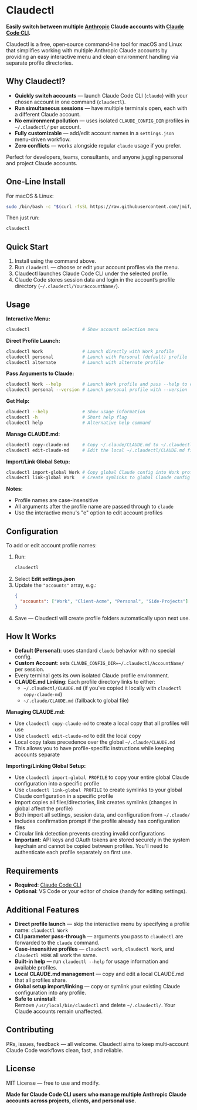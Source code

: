 # Claudectl

**Easily switch between multiple [Anthropic](https://www.anthropic.com/) Claude accounts with [Claude Code CLI](https://www.anthropic.com/claude-code).**

Claudectl is a free, open‑source command‑line tool for macOS and Linux that simplifies working with multiple Anthropic Claude accounts by providing an easy interactive menu and clean environment handling via separate profile directories.



##  Why Claudectl?

- **Quickly switch accounts** — launch Claude Code CLI (`claude`) with your chosen account in one command (`claudectl`).
- **Run simultaneous sessions** — have multiple terminals open, each with a different Claude account.
- **No environment pollution** — uses isolated `CLAUDE_CONFIG_DIR` profiles in `~/.claudectl/` per account.
- **Fully customizable** — add/edit account names in a `settings.json` menu-driven workflow.
- **Zero conflicts** — works alongside regular `claude` usage if you prefer.

Perfect for developers, teams, consultants, and anyone juggling personal and project Claude accounts.



##  One‑Line Install

For macOS & Linux:
```bash
sudo /bin/bash -c "$(curl -fsSL https://raw.githubusercontent.com/jmif/claudectl/main/install.sh)"
```

Then just run:
```bash
claudectl
```



##  Quick Start

1. Install using the command above.
2. Run `claudectl` — choose or edit your account profiles via the menu.
3. Claudectl launches Claude Code CLI under the selected profile.
4. Claude Code stores session data and login in the account’s profile directory (`~/.claudectl/YourAccountName/`).



##  Usage

**Interactive Menu:**
```bash
claudectl                    # Show account selection menu
```

**Direct Profile Launch:**
```bash
claudectl Work               # Launch directly with Work profile
claudectl personal           # Launch with Personal (default) profile
claudectl alternate          # Launch with alternate profile
```

**Pass Arguments to Claude:**
```bash
claudectl Work --help        # Launch Work profile and pass --help to claude
claudectl personal --version # Launch personal profile with --version
```

**Get Help:**
```bash
claudectl --help             # Show usage information
claudectl -h                 # Short help flag
claudectl help               # Alternative help command
```

**Manage CLAUDE.md:**
```bash
claudectl copy-claude-md     # Copy ~/.claude/CLAUDE.md to ~/.claudectl/CLAUDE.md
claudectl edit-claude-md     # Edit the local ~/.claudectl/CLAUDE.md file
```

**Import/Link Global Setup:**
```bash
claudectl import-global Work # Copy global Claude config into Work profile  
claudectl link-global Work   # Create symlinks to global Claude config in Work profile
```

**Notes:**
- Profile names are case-insensitive
- All arguments after the profile name are passed through to `claude`
- Use the interactive menu's "e" option to edit account profiles

##  Configuration

To add or edit account profile names:

1. Run:
   ```bash
   claudectl
   ```
2. Select **Edit settings.json**
3. Update the `"accounts"` array, e.g.:
   ```json
   {
     "accounts": ["Work", "Client-Acme", "Personal", "Side-Projects"]
   }
   ```
4. Save — Claudectl will create profile folders automatically upon next use.



##  How It Works

- **Default (Personal)**: uses standard `claude` behavior with no special config.
- **Custom Account**: sets `CLAUDE_CONFIG_DIR=~/.claudectl/AccountName/` per session.
- Every terminal gets its own isolated Claude profile environment.
- **CLAUDE.md Linking**: Each profile directory links to either:
  - `~/.claudectl/CLAUDE.md` (if you've copied it locally with `claudectl copy-claude-md`)
  - `~/.claude/CLAUDE.md` (fallback to global file)

**Managing CLAUDE.md:**
- Use `claudectl copy-claude-md` to create a local copy that all profiles will use
- Use `claudectl edit-claude-md` to edit the local copy
- Local copy takes precedence over the global `~/.claude/CLAUDE.md`
- This allows you to have profile-specific instructions while keeping accounts separate

**Importing/Linking Global Setup:**
- Use `claudectl import-global PROFILE` to copy your entire global Claude configuration into a specific profile
- Use `claudectl link-global PROFILE` to create symlinks to your global Claude configuration in a specific profile
- Import copies all files/directories, link creates symlinks (changes in global affect the profile)
- Both import all settings, session data, and configuration from `~/.claude/`
- Includes confirmation prompt if the profile already has configuration files
- Circular link detection prevents creating invalid configurations
- **Important:** API keys and OAuth tokens are stored securely in the system keychain and cannot be copied between profiles. You'll need to authenticate each profile separately on first use.



##  Requirements

- **Required**: [Claude Code CLI](https://github.com/anthropics/claude-code)
- **Optional**: VS Code or your editor of choice (handy for editing settings).



##  Additional Features

- **Direct profile launch** — skip the interactive menu by specifying a profile name: `claudectl Work`
- **CLI parameter pass-through** — arguments you pass to `claudectl` are forwarded to the `claude` command.
- **Case-insensitive profiles** — `claudectl work`, `claudectl Work`, and `claudectl WORK` all work the same.
- **Built-in help** — run `claudectl --help` for usage information and available profiles.
- **Local CLAUDE.md management** — copy and edit a local CLAUDE.md that all profiles share.
- **Global setup import/linking** — copy or symlink your existing Claude configuration into any profile.
- **Safe to uninstall**:  
  Remove `/usr/local/bin/claudectl` and delete `~/.claudectl/`. Your Claude accounts remain unaffected.



##  Contributing

PRs, issues, feedback — all welcome. Claudectl aims to keep multi‑account Claude Code workflows clean, fast, and reliable.



##  License

MIT License — free to use and modify.



**Made for Claude Code CLI users who manage multiple Anthropic Claude accounts across projects, clients, and personal use.**
